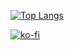 [![Top Langs](https://github-readme-stats.vercel.app/api/top-langs/?username=codykoinabox&layout=compact&langs_count=10)](https://github.com/anuraghazra/github-readme-stats)  

[![ko-fi](https://ko-fi.com/img/githubbutton_sm.svg)](https://ko-fi.com/P5P7MWF8N)
